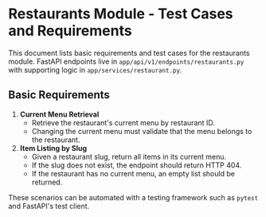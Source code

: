 # Restaurants Module - Test Cases and Requirements

This document lists basic requirements and test cases for the restaurants module. FastAPI endpoints live in `app/api/v1/endpoints/restaurants.py` with supporting logic in `app/services/restaurant.py`.

## Basic Requirements

1. **Current Menu Retrieval**
   - Retrieve the restaurant's current menu by restaurant ID.
   - Changing the current menu must validate that the menu belongs to the restaurant.
2. **Item Listing by Slug**
   - Given a restaurant slug, return all items in its current menu.
   - If the slug does not exist, the endpoint should return HTTP 404.
   - If the restaurant has no current menu, an empty list should be returned.

These scenarios can be automated with a testing framework such as `pytest` and FastAPI's test client.

